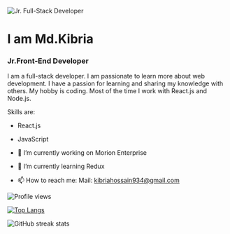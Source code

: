 ![Jr. Full-Stack Developer](https://avatars.githubusercontent.com/u/96879216?v=4)
# I am Md.Kibria
### Jr.Front-End Developer


I am a full-stack developer. I am passionate to learn more about web development. I have a passion for learning and sharing my knowledge with others. My hobby is coding. Most of the time I work with React.js and Node.js. 

Skills are: 
- React.js
- JavaScript

- 🔭 I’m currently working on Morion Enterprise 
- 🌱 I’m currently learning Redux 
- 📫 How to reach me: Mail: kibriahossain934@gmail.com 

![Profile views](https://gpvc.arturio.dev/Kibria934)  



[![Top Langs](https://github-readme-stats.vercel.app/api/top-langs/?username=anuraghazra&layout=compact)](https://github.com/anuraghazra/github-readme-stats)


![GitHub streak stats](https://github-readme-streak-stats.herokuapp.com/?user=Kibria934)  




